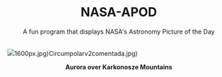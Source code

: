 <div align="center">
  <h1>
    NASA-APOD
  </h1>
</div>
  
<div align="center">
  A fun program that displays NASA's Astronomy Picture of the Day
</div>

<br>

![](https://apod.nasa.gov/apod/image/2406/AuroraKarkonosze_Koszela_1409.jpg)1600px.jpg)Circumpolarv2comentada.jpg)

<p align = "center">
  <b>Aurora over Karkonosze Mountains</b>
</p>
